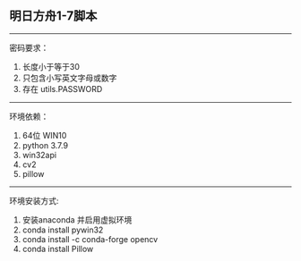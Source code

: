 ## 明日方舟1-7脚本
---
密码要求：
1. 长度小于等于30
2. 只包含小写英文字母或数字
3. 存在 utils.PASSWORD 
---
环境依赖：
1. 64位 WIN10
2. python 3.7.9
3. win32api
4. cv2
5. pillow
---
环境安装方式:
1. 安装anaconda 并启用虚拟环境
2. conda install pywin32
3. conda install -c conda-forge opencv
4. conda install Pillow